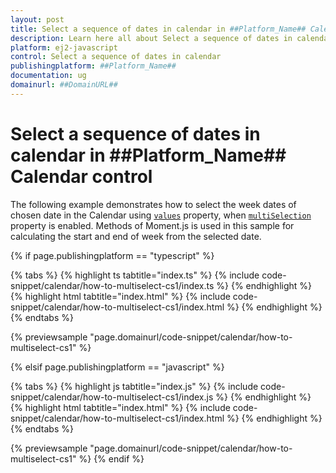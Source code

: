 ```yaml
---
layout: post
title: Select a sequence of dates in calendar in ##Platform_Name## Calendar control | Syncfusion
description: Learn here all about Select a sequence of dates in calendar in Syncfusion ##Platform_Name## Calendar control of Syncfusion Essential JS 2 and more.
platform: ej2-javascript
control: Select a sequence of dates in calendar 
publishingplatform: ##Platform_Name##
documentation: ug
domainurl: ##DomainURL##
---
```


# Select a sequence of dates in calendar in ##Platform_Name## Calendar control

The following example demonstrates how to select the week dates of chosen date in the Calendar using [`values`](../../api/calendar#values) property, when [`multiSelection`](../../api/calendar#ismultiselection) property is enabled. Methods of Moment.js is used in this sample for calculating the start and end of week from the selected date.

{% if page.publishingplatform == "typescript" %}

 {% tabs %}
{% highlight ts tabtitle="index.ts" %}
{% include code-snippet/calendar/how-to-multiselect-cs1/index.ts %}
{% endhighlight %}
{% highlight html tabtitle="index.html" %}
{% include code-snippet/calendar/how-to-multiselect-cs1/index.html %}
{% endhighlight %}
{% endtabs %}
        
{% previewsample "page.domainurl/code-snippet/calendar/how-to-multiselect-cs1" %}

{% elsif page.publishingplatform == "javascript" %}

{% tabs %}
{% highlight js tabtitle="index.js" %}
{% include code-snippet/calendar/how-to-multiselect-cs1/index.js %}
{% endhighlight %}
{% highlight html tabtitle="index.html" %}
{% include code-snippet/calendar/how-to-multiselect-cs1/index.html %}
{% endhighlight %}
{% endtabs %}

{% previewsample "page.domainurl/code-snippet/calendar/how-to-multiselect-cs1" %}
{% endif %}
